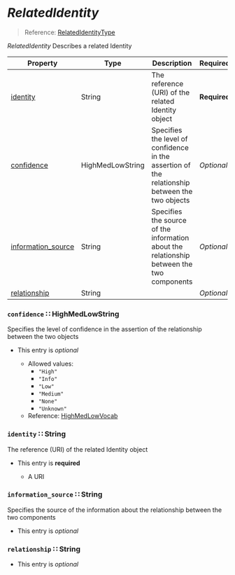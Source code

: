 <a id="map4"></a>
# *RelatedIdentity*

> Reference: [RelatedIdentityType](http://stixproject.github.io/data-model/1.2/stixCommon/RelatedIdentityType/)

*RelatedIdentity* Describes a related Identity

| Property | Type | Description | Required? |
| -------- | ---- | ----------- | --------- |
|[identity](#identity-string)|String|The reference (URI) of the related Identity object|**Required**|
|[confidence](#confidence-highmedlowstring)|HighMedLowString|Specifies the level of confidence in the assertion of the relationship between the two objects|_Optional_|
|[information_source](#information_source-string)|String|Specifies the source of the information about the relationship between the two components|_Optional_|
|[relationship](#relationship-string)|String| |_Optional_|


<a id="confidence-highmedlowstring"></a>
### `confidence` ∷ HighMedLowString

Specifies the level of confidence in the assertion of the relationship between the two objects

* This entry is _optional_


  * Allowed values:
    * `"High"`
    * `"Info"`
    * `"Low"`
    * `"Medium"`
    * `"None"`
    * `"Unknown"`
  * Reference: [HighMedLowVocab](http://stixproject.github.io/data-model/1.2/stixVocabs/HighMediumLowVocab-1.0/)


<a id="identity-string"></a>
### `identity` ∷ String

The reference (URI) of the related Identity object

* This entry is **required**


  * A URI

<a id="information_source-string"></a>
### `information_source` ∷ String

Specifies the source of the information about the relationship between the two components

* This entry is _optional_



<a id="relationship-string"></a>
### `relationship` ∷ String

* This entry is _optional_


